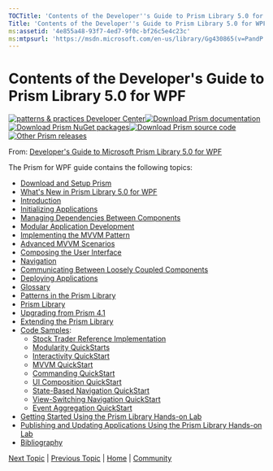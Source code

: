 ```yaml
---
TOCTitle: 'Contents of the Developer''s Guide to Prism Library 5.0 for WPF'
Title: 'Contents of the Developer''s Guide to Prism Library 5.0 for WPF'
ms:assetid: '4e855a48-93f7-4ed7-9f0c-bf26c5e4c23c'
ms:mtpsurl: 'https://msdn.microsoft.com/en-us/library/Gg430865(v=PandP.40)'
---
```


# Contents of the Developer's Guide to Prism Library 5.0 for WPF

[![](https://msdn.microsoft.com/en-us/Gg430865.pnp-logo_350(en-us,PandP.40).png "patterns & practices Developer Center")](http://microsoft.com/practices)[![](https://msdn.microsoft.com/en-us/Gg430865.download-documentation(en-us,PandP.40).png "Download Prism documentation")](http://aka.ms/prism-wpf-pdf)[![](https://msdn.microsoft.com/en-us/Gg430865.download-nuget-packages(en-us,PandP.40).png "Download Prism NuGet packages")](http://aka.ms/prism-wpf-nuget)[![](https://msdn.microsoft.com/en-us/Gg430865.download-source-code(en-us,PandP.40).png "Download Prism source code")](http://aka.ms/prism-wpf-code)[![](https://msdn.microsoft.com/en-us/Gg430865.other-prism-releases(en-us,PandP.40).png "Other Prism releases")](http://msdn.microsoft.com/en-us/library/ff648465.aspx)

From: [Developer's Guide to Microsoft Prism Library 5.0 for WPF](http://msdn.microsoft.com/en-us/library/gg406140.aspx)

The Prism for WPF guide contains the following topics:

-   [Download and Setup Prism](https://msdn.microsoft.com/en-us/library/gg405471(v=pandp.40))
-   [What's New in Prism Library 5.0 for WPF](https://msdn.microsoft.com/en-us/library/gg430871(v=pandp.40))
-   [Introduction](https://msdn.microsoft.com/en-us/library/ff921153(v=pandp.40))
-   [Initializing Applications](https://msdn.microsoft.com/en-us/library/gg430868(v=pandp.40))
-   [Managing Dependencies Between Components](https://msdn.microsoft.com/en-us/library/ff921140(v=pandp.40))
-   [Modular Application Development](https://msdn.microsoft.com/en-us/library/gg405479(v=pandp.40))
-   [Implementing the MVVM Pattern](https://msdn.microsoft.com/en-us/library/gg405484(v=pandp.40))
-   [Advanced MVVM Scenarios](https://msdn.microsoft.com/en-us/library/gg405494(v=pandp.40))
-   [Composing the User Interface](https://msdn.microsoft.com/en-us/library/ff921098(v=pandp.40))
-   [Navigation](https://msdn.microsoft.com/en-us/library/gg430861(v=pandp.40))
-   [Communicating Between Loosely Coupled Components](https://msdn.microsoft.com/en-us/library/ff921122(v=pandp.40))
-   [Deploying Applications](https://msdn.microsoft.com/en-us/library/gg430856(v=pandp.40))
-   [Glossary](https://msdn.microsoft.com/en-us/library/ff921135(v=pandp.40))
-   [Patterns in the Prism Library](https://msdn.microsoft.com/en-us/library/ff921146(v=pandp.40))
-   [Prism Library](https://msdn.microsoft.com/en-us/library/gg405476(v=pandp.40))
-   [Upgrading from Prism 4.1](https://msdn.microsoft.com/en-us/library/ff921144(v=pandp.40))
-   [Extending the Prism Library](https://msdn.microsoft.com/en-us/library/gg430866(v=pandp.40))
-   [Code Samples](https://msdn.microsoft.com/en-us/library/gg430879(v=pandp.40)):
    -   [Stock Trader Reference Implementation](https://msdn.microsoft.com/en-us/library/ff921074(v=pandp.40))
    -   [Modularity QuickStarts](https://msdn.microsoft.com/en-us/library/ff921068(v=pandp.40))
    -   [Interactivity QuickStart](https://msdn.microsoft.com/en-us/library/ff921081(v=pandp.40))
    -   [MVVM QuickStart](https://msdn.microsoft.com/en-us/library/gg430857(v=pandp.40))
    -   [Commanding QuickStart](https://msdn.microsoft.com/en-us/library/ff921082(v=pandp.40))
    -   [UI Composition QuickStart](https://msdn.microsoft.com/en-us/library/ff921174(v=pandp.40))
    -   [State-Based Navigation QuickStart](https://msdn.microsoft.com/en-us/library/gg405495(v=pandp.40))
    -   [View-Switching Navigation QuickStart](https://msdn.microsoft.com/en-us/library/gg430881(v=pandp.40))
    -   [Event Aggregation QuickStart](https://msdn.microsoft.com/en-us/library/ff921173(v=pandp.40))
-   [Getting Started Using the Prism Library Hands-on Lab](https://msdn.microsoft.com/en-us/library/ff921141(v=pandp.40))
-   [Publishing and Updating Applications Using the Prism Library Hands-on Lab](https://msdn.microsoft.com/en-us/library/gg405497(v=pandp.40))
-   [Bibliography](https://msdn.microsoft.com/en-us/library/gg405487(v=pandp.40))

[Next Topic](https://msdn.microsoft.com/en-us/library/ff921153(v=pandp.40)) | [Previous Topic](https://msdn.microsoft.com/en-us/library/gg430871(v=pandp.40)) | [Home](https://msdn.microsoft.com/en-us/library/gg406140) | [Community](https://compositewpf.codeplex.com/)
